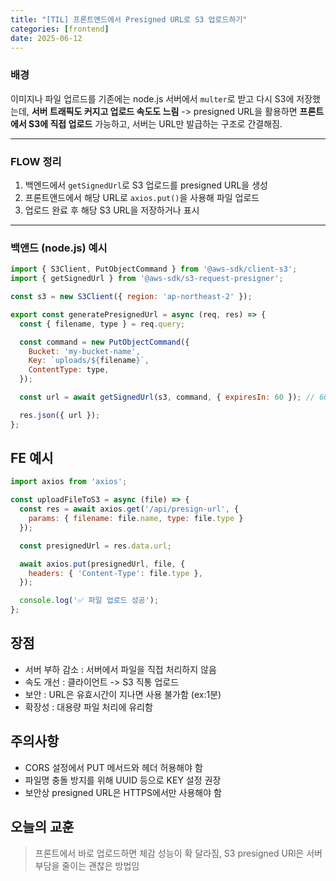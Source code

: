 ```yaml
---
title: "[TIL] 프론트앤드에서 Presigned URL로 S3 업로드하기"
categories: [frontend]
date: 2025-06-12
---
```


### 배경
이미지나 파일 업르드를 기존에는 node.js 서버에서 `multer`로 받고 다시 S3에 저장했는데,
**서버 트래픽도 커지고 업로드 속도도 느림**
-> presigned URL을 활용하면 **프론트에서 S3에 직접 업로드** 가능하고, 서버는 URL만 발급하는 구조로 간결해짐. 

---

### FLOW 정리 
1. 백엔드에서 `getSignedUrl`로 S3 업로드를 presigned URL을 생성
2. 프론트앤드에서 해당 URL로 `axios.put()`을 사용해 파일 업로드 
3. 업로드 완료 후 해당 S3 URL을 저장하거나 표시 

---

### 백앤드 (node.js) 예시 

```js
import { S3Client, PutObjectCommand } from '@aws-sdk/client-s3';
import { getSignedUrl } from '@aws-sdk/s3-request-presigner';

const s3 = new S3Client({ region: 'ap-northeast-2' });

export const generatePresignedUrl = async (req, res) => {
  const { filename, type } = req.query;

  const command = new PutObjectCommand({
    Bucket: 'my-bucket-name',
    Key: `uploads/${filename}`,
    ContentType: type,
  });

  const url = await getSignedUrl(s3, command, { expiresIn: 60 }); // 60초 유효

  res.json({ url });
};
```

## FE 예시

```js
import axios from 'axios';

const uploadFileToS3 = async (file) => {
  const res = await axios.get('/api/presign-url', {
    params: { filename: file.name, type: file.type }
  });

  const presignedUrl = res.data.url;

  await axios.put(presignedUrl, file, {
    headers: { 'Content-Type': file.type },
  });

  console.log('✅ 파일 업로드 성공');
};
```

## 장점
- 서버 부하 감소 : 서버에서 파일을 직접 처리하지 않음
- 속도 개선 : 클라이언트 -> S3 직통 업로드 
- 보안 : URL은 유효시간이 지나면 사용 불가함 (ex:1분)
- 확장성 : 대용량 파일 처리에 유리함


## 주의사항
- CORS 설정에서 PUT 메서드와 헤더 허용해야 함
- 파일명 충돌 방지를 위해 UUID 등으로 KEY 설정 권장 
- 보안상 presigned URL은 HTTPS에서만 사용해야 함


## 오늘의 교훈 
> 프론트에서 바로 업로드하면 체감 성능이 확 달라짐, S3 presigned URl은 서버 부담을 줄이는 괜찮은 방법임

